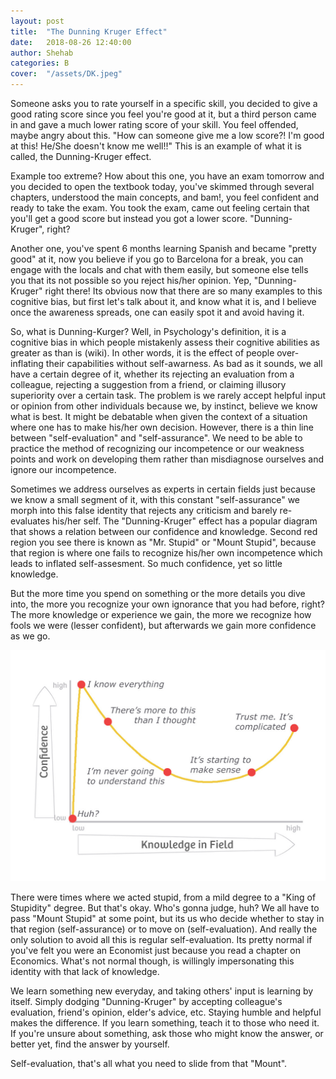 ```yaml
---
layout: post
title:  "The Dunning Kruger Effect"
date:   2018-08-26 12:40:00
author: Shehab
categories: B
cover:  "/assets/DK.jpeg"
---
```


Someone asks you to rate yourself in a specific skill, you decided to give a good rating score since you feel you're good at it, but a third person came in and gave a much lower rating score of your skill. You feel offended, maybe angry about this. "How can someone give me a low score?! I'm good at this! He/She doesn't know me well!!" This is an example of what it is called, the Dunning-Kruger effect.

Example too extreme? How about this one, you have an exam tomorrow and you decided to open the textbook today, you've skimmed through several chapters, understood the main concepts, and bam!, you feel confident and ready to take the exam. You took the exam, came out feeling certain that you'll get a good score but instead you got a lower score. "Dunning-Kruger", right?

Another one, you've spent 6 months learning Spanish and became "pretty good" at it, now you believe if you go to Barcelona for a break, you can engage with the locals and chat with them easily, but someone else tells you that its not possible so you reject his/her opinion. Yep, "Dunning-Kruger" right there! Its obvious now that there are so many examples to this cognitive bias, but first let's talk about it, and know what it is, and I believe once the awareness spreads, one can easily spot it and avoid having it.

So, what is Dunning-Kurger? Well, in Psychology's definition, it is a cognitive bias in which people mistakenly assess their cognitive abilities as greater as than is (wiki). In other words, it is the effect of people over-inflating their capabilities without self-awarness. As bad as it sounds, we all have a certain degree of it, whether its rejecting an evaluation from a colleague, rejecting a suggestion from a friend, or claiming illusory superiority over a certain task. The problem is we rarely accept helpful input or opinion from other individuals because we, by instinct, believe we know what is best. It might be debatable when given the context of a situation where one has to make his/her own decision. However, there is a thin line between "self-evaluation" and "self-assurance". We need to be able to practice the method of recognizing our incompetence or our weakness points and work on developing them rather than misdiagnose ourselves and ignore our incompetence.

Sometimes we address ourselves as experts in certain fields just because we know a small segment of it, with this constant "self-assurance" we morph into this false identity that rejects any criticism and barely re-evaluates his/her self. The "Dunning-Kruger" effect has a popular diagram that shows a relation between our confidence and knowledge. Second red region you see there is known as "Mr. Stupid" or "Mount Stupid", because that region is where one fails to recognize his/her own incompetence which leads to inflated self-assesment. So much confidence, yet so little knowledge.

But the more time you spend on something or the more details you dive into, the more you recognize your own ignorance that you had before, right? The more knowledge or experience we gain, the more we recognize how fools we were (lesser confident), but afterwards we gain more confidence as we go.

<img src="/assets/posts/DK.jpeg">


There were times where we acted stupid, from a mild degree to a "King of Stupidity" degree. But that's okay. Who's gonna judge, huh? We all have to pass "Mount Stupid" at some point, but its us who decide whether to stay in that region (self-assurance) or to move on (self-evaluation). And really the only solution to avoid all this is regular self-evaluation. Its pretty normal if you've felt you were an Economist just because you read a chapter on Economics. What's not normal though, is willingly impersonating this identity with that lack of knowledge.

We learn something new everyday, and taking others' input is learning by itself. Simply dodging "Dunning-Kruger" by accepting colleague's evaluation, friend's opinion, elder's advice, etc. Staying humble and helpful makes the difference. If you learn something, teach it to those who need it. If you're unsure about something, ask those who might know the answer, or better yet, find the answer by yourself.

Self-evaluation, that's all what you need to slide from that "Mount".